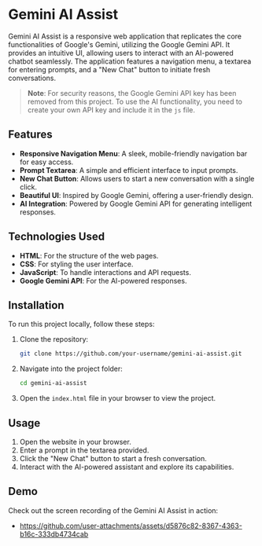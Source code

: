 # Gemini AI Assist

Gemini AI Assist is a responsive web application that replicates the core functionalities of Google's Gemini, utilizing the Google Gemini API. It provides an intuitive UI, allowing users to interact with an AI-powered chatbot seamlessly. The application features a navigation menu, a textarea for entering prompts, and a "New Chat" button to initiate fresh conversations.

> **Note**: For security reasons, the Google Gemini API key has been removed from this project. To use the AI functionality, you need to create your own API key and include it in the `js` file. 

## Features
- **Responsive Navigation Menu**: A sleek, mobile-friendly navigation bar for easy access.
- **Prompt Textarea**: A simple and efficient interface to input prompts.
- **New Chat Button**: Allows users to start a new conversation with a single click.
- **Beautiful UI**: Inspired by Google Gemini, offering a user-friendly design.
- **AI Integration**: Powered by Google Gemini API for generating intelligent responses.

## Technologies Used
- **HTML**: For the structure of the web pages.
- **CSS**: For styling the user interface.
- **JavaScript**: To handle interactions and API requests.
- **Google Gemini API**: For the AI-powered responses.

## Installation

To run this project locally, follow these steps:

1. Clone the repository:

    ```bash
    git clone https://github.com/your-username/gemini-ai-assist.git
    ```

2. Navigate into the project folder:

    ```bash
    cd gemini-ai-assist
    ```

3. Open the `index.html` file in your browser to view the project.

## Usage

1. Open the website in your browser.
2. Enter a prompt in the textarea provided.
3. Click the "New Chat" button to start a fresh conversation.
4. Interact with the AI-powered assistant and explore its capabilities.

## Demo

Check out the screen recording of the Gemini AI Assist in action:
-  https://github.com/user-attachments/assets/d5876c82-8367-4363-b16c-333db4734cab
